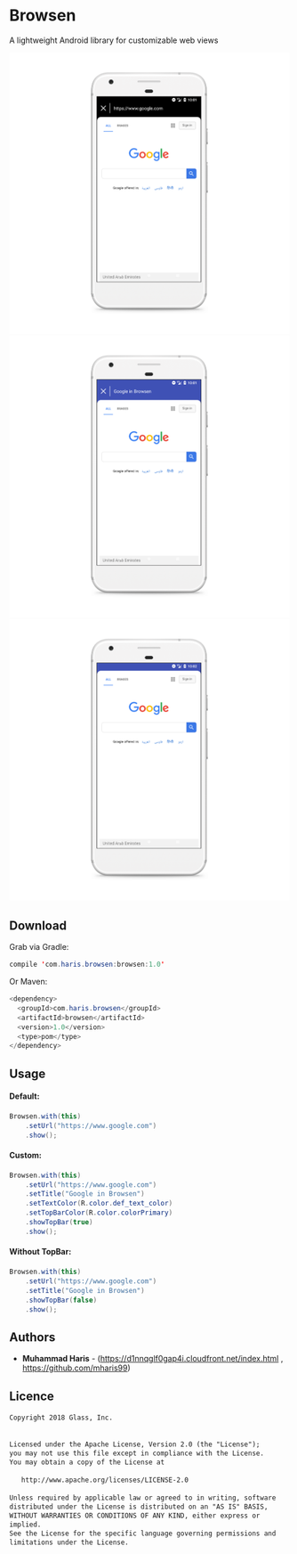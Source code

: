 # Browsen
A lightweight Android library for customizable web views 

![](https://github.com/mharis99/Browsen/blob/master/art/browsen1.png)
![](https://github.com/mharis99/Browsen/blob/master/art/browsen2.png)
![](https://github.com/mharis99/Browsen/blob/master/art/browsen3.png)
## Download
Grab via Gradle:
```java
compile 'com.haris.browsen:browsen:1.0'
```
Or Maven:
```java
<dependency>
  <groupId>com.haris.browsen</groupId>
  <artifactId>browsen</artifactId>
  <version>1.0</version>
  <type>pom</type>
</dependency>
``` 
## Usage
#### Default:
```java
Browsen.with(this)
    .setUrl("https://www.google.com")
    .show();

```
#### Custom:
```java
Browsen.with(this)
    .setUrl("https://www.google.com")
    .setTitle("Google in Browsen")
    .setTextColor(R.color.def_text_color)
    .setTopBarColor(R.color.colorPrimary)
    .showTopBar(true)
    .show();
```
#### Without TopBar:
```java
Browsen.with(this)
    .setUrl("https://www.google.com")
    .setTitle("Google in Browsen")
    .showTopBar(false)
    .show();
```

## Authors

* **Muhammad Haris** - (https://d1nnqglf0gap4i.cloudfront.net/index.html , https://github.com/mharis99)

## Licence
```
Copyright 2018 Glass, Inc.


Licensed under the Apache License, Version 2.0 (the "License");
you may not use this file except in compliance with the License.
You may obtain a copy of the License at

   http://www.apache.org/licenses/LICENSE-2.0

Unless required by applicable law or agreed to in writing, software
distributed under the License is distributed on an "AS IS" BASIS,
WITHOUT WARRANTIES OR CONDITIONS OF ANY KIND, either express or implied.
See the License for the specific language governing permissions and
limitations under the License.
```
